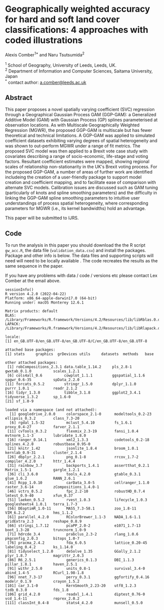 # Geographically weighted accuracy for hard and soft land cover classifications: 4 approaches with coded illustrations

Alexis Comber<sup>1*</sup> and Naru Tsutsumida<sup>2</sup> 


<sup>1</sup> School of Geography, University of Leeds, Leeds, UK.\
<sup>2</sup> Department of Information and Computer Sciences, Saitama University, Japan\
<sup>*</sup> contact author: a.comber@leeds.ac.uk

## Abstract
This paper proposes a novel spatially varying coefficient (SVC) regression through a Geographical Gaussian Process GAM (GGP-GAM): a Generalized Additive Model (GAM) with Gaussian Process (GP) splines parameterised at observation locations. As with Multiscale Geographically Weighted Regression (MGWR), the proposed GGP-GAM is multiscale but has fewer theoretical and technical limitations. A GGP-GAM was applied to simulated coefficient datasets exhibiting varying degrees of spatial heterogeneity and was shown to out-perform MGWR under a range of fit metrics. The proposed SVC model was then applied to a Brexit vote case study with covariates describing a range of socio-economic, life-stage and voting factors. Resultant coefficient estimates were mapped, showing regional scales of relationship non-stationarity in the UK's Brexit voting process. For the proposed GGP-GAM, a number of areas of further work are identified includeing the creation of a user-friendly package to support model creation and coefficient mapping, and to facilitate ease of comparison with alternate SVC models. Calibration issues are discussed such as GAM tuning (particularly of knots and spline smoothing parameters) and the difficulty in linking the GGP-GAM spline smoothing parameters to intuitive user understandings of process spatial heterogeneity, where corresponding parameters for MGWR (i.e., its kernel bandwidths) hold an advantage.

This paper will be submitted to IJRS.

## Code
To run the analysis in this paper you should download the the R script `gw_acc.R`, the data file (`validation_data.csv`) and install the packages. Package and other info is below. The data files and supporting scripts will need will need to be locally available . The code recreates the results as the same sequence in the paper. 

If you have any problems with data / code / versions etc please contact Lex Comber at the email above.
```{r}
sessionInfo()
R version 4.2.0 (2022-04-22)
Platform: x86_64-apple-darwin17.0 (64-bit)
Running under: macOS Monterey 12.6.1

Matrix products: default
BLAS:   /Library/Frameworks/R.framework/Versions/4.2/Resources/lib/libRblas.0.dylib
LAPACK: /Library/Frameworks/R.framework/Versions/4.2/Resources/lib/libRlapack.dylib

locale:
[1] en_GB.UTF-8/en_GB.UTF-8/en_GB.UTF-8/C/en_GB.UTF-8/en_GB.UTF-8

attached base packages:
[1] stats     graphics  grDevices utils     datasets  methods   base     

other attached packages:
 [1] robCompositions_2.3.1 data.table_1.14.2     pls_2.8-1             gwxtab_0.1.0          scales_1.2.1         
 [6] cols4all_0.6          cowplot_1.1.1         ggspatial_1.1.6       spgwr_0.6-35          spData_2.2.0         
[11] forcats_0.5.2         stringr_1.5.0         dplyr_1.1.0           purrr_1.0.1           readr_2.1.2          
[16] tidyr_1.3.0           tibble_3.1.8          ggplot2_3.4.1         tidyverse_1.3.2       sp_1.6-0             
[21] sf_1.0-9             

loaded via a namespace (and not attached):
  [1] googledrive_2.0.0     colorspace_2.1-0      modeltools_0.2-23     ellipsis_0.3.2        class_7.3-20         
  [6] rgdal_1.5-32          mclust_5.4.10         fs_1.6.1              proxy_0.4-27          farver_2.1.1         
 [11] cvTools_0.3.2         flexmix_2.3-19        fansi_1.0.4           mvtnorm_1.1-3         lubridate_1.8.0      
 [16] ranger_0.14.1         xml2_1.3.3            codetools_0.2-18      splines_4.2.0         robustbase_0.95-0    
 [21] knitr_1.42            jsonlite_1.8.4        broom_1.0.1           kernlab_0.9-31        cluster_2.1.4        
 [26] dbplyr_2.2.1          png_0.1-8             rrcov_1.7-2           compiler_4.2.0        httr_1.4.4           
 [31] rainbow_3.7           backports_1.4.1       assertthat_0.2.1      Matrix_1.5-1          gargle_1.2.1         
 [36] cli_3.6.0             tools_4.2.0           gtable_0.3.1          glue_1.6.2            RANN_2.6.1           
 [41] Rcpp_1.0.10           carData_3.0-5         cellranger_1.1.0      raster_3.6-14         zCompositions_1.4.0-1
 [46] vctrs_0.5.2           fpc_2.2-10            robustHD_0.7.4        lmtest_0.9-40         xfun_0.37            
 [51] laeken_0.5.2          rvest_1.0.3           lifecycle_1.0.3       googlesheets4_1.0.1   terra_1.7-3          
 [56] DEoptimR_1.0-11       MASS_7.3-58.1         zoo_1.8-11            VIM_6.2.2             hms_1.1.2            
 [61] parallel_4.2.0        RColorBrewer_1.1-3    NADA_1.6-1.1          gridExtra_2.3         reshape_0.8.9        
 [66] stringi_1.7.12        pcaPP_2.0-2           e1071_1.7-13          boot_1.3-28           truncnorm_1.0-9      
 [71] hdrcde_3.4            prabclus_2.3-2        rlang_1.0.6           pkgconfig_2.0.3       bitops_1.0-7         
 [76] pracma_2.4.2          fda_6.0.5             lattice_0.20-45       labeling_0.4.2        ks_1.14.0            
 [81] tidyselect_1.2.0      deSolve_1.35          GGally_2.1.2          plyr_1.8.7            magrittr_2.0.3       
 [86] R6_2.5.1              generics_0.1.3        DBI_1.1.3             pillar_1.8.1          haven_2.5.1          
 [91] withr_2.5.0           units_0.8-1           survival_3.4-0        abind_1.4-5           RCurl_1.98-1.8       
 [96] nnet_7.3-17           perry_0.3.1           ggfortify_0.4.16      modelr_0.1.9          crayon_1.5.2         
[101] car_3.1-0             KernSmooth_2.23-20    utf8_1.2.3            tzdb_0.3.0            fds_1.8              
[106] grid_4.2.0            readxl_1.4.1          diptest_0.76-0        vcd_1.4-11            reprex_2.0.2         
[111] classInt_0.4-8        stats4_4.2.0          munsell_0.5.0        
```
